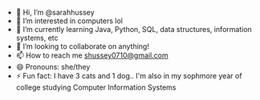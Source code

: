 - 👋 Hi, I’m @sarahhussey
- 👀 I’m interested in computers lol
- 🌱 I’m currently learning Java, Python, SQL, data structures, information systems, etc
- 💞️ I’m looking to collaborate on anything!
- 📫 How to reach me shussey0710@gmail.com
- 😄 Pronouns: she/they
- ⚡ Fun fact: I have 3 cats and 1 dog.. I'm also in my sophmore year of college studying Computer Information Systems

<!---
sarahhussey/sarahhussey is a ✨ special ✨ repository because its `README.md` (this file) appears on your GitHub profile.
You can click the Preview link to take a look at your changes.
--->
